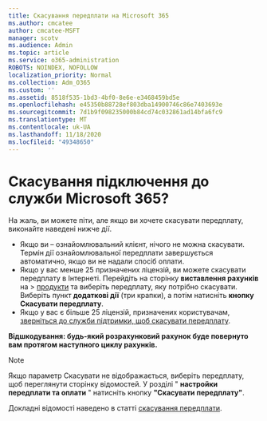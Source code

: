 ```yaml
---
title: Скасування передплати на Microsoft 365
ms.author: cmcatee
author: cmcatee-MSFT
manager: scotv
ms.audience: Admin
ms.topic: article
ms.service: o365-administration
ROBOTS: NOINDEX, NOFOLLOW
localization_priority: Normal
ms.collection: Adm_O365
ms.custom: ''
ms.assetid: 8518f535-1bd3-4bf0-8e6e-e3468459bd5e
ms.openlocfilehash: e45350b88728ef803dba14900746c86e7403693e
ms.sourcegitcommit: 7d1b9f098235000b84cd74c032861ad14bfa6fc9
ms.translationtype: MT
ms.contentlocale: uk-UA
ms.lasthandoff: 11/18/2020
ms.locfileid: "49348650"
---
```

# <a name="canceling-your-microsoft-365-subscription"></a>Скасування підключення до служби Microsoft 365?

На жаль, ви можете піти, але якщо ви хочете скасувати передплату, виконайте наведені нижче дії.
  
- Якщо ви – ознайомлювальний клієнт, нічого не можна скасувати. Термін дії ознайомлювальної передплати завершується автоматично, якщо ви не надали спосіб оплати.
- Якщо у вас менше 25 призначених ліцензій, ви можете скасувати передплату в Інтернеті. Перейдіть на сторінку **виставлення рахунків** на \> [продукти](https://go.microsoft.com/fwlink/p/?linkid=842054) та виберіть передплату, яку потрібно скасувати. Виберіть пункт **додаткові дії** (три крапки), а потім натисніть **кнопку Скасувати передплату**.
- Якщо у вас є більше 25 ліцензій, призначених користувачам, [зверніться до служби підтримки, щоб скасувати передплату](https://docs.microsoft.com/microsoft-365/admin/contact-support-for-business-products?view=o365-worldwide).

**Відшкодування: будь-який розрахунковий рахунок буде повернуто вам протягом наступного циклу рахунків.**

> [!NOTE]
> Якщо параметр Скасувати не відображається, виберіть передплату, щоб переглянути сторінку відомостей. У розділі " **настройки передплати та оплати** " натисніть кнопку **"Скасувати передплату"**.

Докладні відомості наведено в статті [скасування передплати](https://docs.microsoft.com/microsoft-365/commerce/subscriptions/cancel-your-subscription).